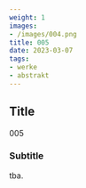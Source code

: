 ```yaml
---
weight: 1
images:
- /images/004.png
title: 005
date: 2023-03-07
tags:
- werke
- abstrakt
---
```


## Title
005

### Subtitle
tba.